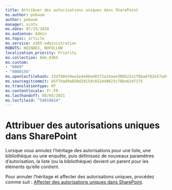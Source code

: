 ```yaml
---
title: Attribuer des autorisations uniques dans SharePoint
ms.author: pebaum
author: pebaum
manager: scotv
ms.date: 07/15/2020
ms.audience: Admin
ms.topic: article
ms.service: o365-administration
ROBOTS: NOINDEX, NOFOLLOW
localization_priority: Priority
ms.collection: Adm_O365
ms.custom:
- "6869"
- "9000156"
ms.openlocfilehash: 32d790e59ee2e4a96ed0172a14aee306b22a1f8ba6702e57ade5357a69b46803
ms.sourcegitcommit: b5f7da89a650d2915dc652449623c78be6247175
ms.translationtype: HT
ms.contentlocale: fr-FR
ms.lasthandoff: 08/05/2021
ms.locfileid: "54019614"
---
```

# <a name="assign-unique-permissions-in-sharepoint"></a>Attribuer des autorisations uniques dans SharePoint

Lorsque vous annulez l’héritage des autorisations pour une liste, une bibliothèque ou une enquête, puis définissez de nouveaux paramètres d’autorisation, la liste (ou la bibliothèque) devient un parent pour les éléments qu’elle contient.  

Pour annuler l’héritage et affecter des autorisations uniques, procédez comme suit : [Affecter des autorisations uniques dans SharePoint](https://support.microsoft.com/office/customize-permissions-for-a-sharepoint-list-or-library-02d770f3-59eb-4910-a608-5f84cc297782#bkmk_break).
